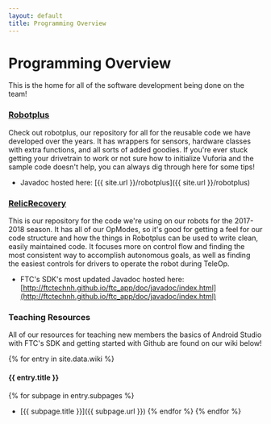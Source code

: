 ```yaml
---
layout: default
title: Programming Overview
---
```


# Programming Overview

This is the home for all of the software development being done on the team!

### [Robotplus](https://github.com/MICDSRobotics/robotplus)

Check out robotplus, our repository for all for the reusable code we have developed over the years. It has wrappers for sensors, hardware classes with extra functions, and all sorts of added goodies. If you're ever stuck getting your drivetrain to work or not sure how to initialize Vuforia and the sample code doesn't help, you can always dig through here for some tips!

* Javadoc hosted here: [{{ site.url }}/robotplus]({{ site.url }}/robotplus)

### [RelicRecovery](https://github.com/MICDSRobotics/RelicRecovery)

This is our repository for the code we're using on our robots for the 2017-2018 season. It has all of our OpModes, so it's good for getting a feel for our code structure and how the things in Robotplus can be used to write clean, easily maintained code. It focuses more on control flow and finding the most consistent way to accomplish autonomous goals, as well as finding the easiest controls for drivers to operate the robot during TeleOp.

* FTC's SDK's most updated Javadoc hosted here: [http://ftctechnh.github.io/ftc_app/doc/javadoc/index.html](http://ftctechnh.github.io/ftc_app/doc/javadoc/index.html)

### Teaching Resources

All of our resources for teaching new members the basics of Android Studio with FTC's SDK and getting started with Github are found on our wiki below!

{% for entry in site.data.wiki %}
####  {{ entry.title }}
  {% for subpage in entry.subpages %}
* [{{ subpage.title }}]({{ subpage.url }})
  {% endfor %}
{% endfor %}
